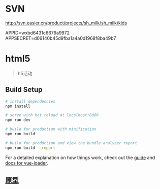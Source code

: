 # SVN
http://svn.easier.cn/product/projects/sh_milk/sh_milk/kids

APPID=wxbd6431c6679a9972
APPSECRET=d06140b45d9fba1a4a0d1968f8ba49b7

# html5

> h5活动

## Build Setup

``` bash
# install dependencies
npm install

# serve with hot reload at localhost:8080
npm run dev

# build for production with minification
npm run build

# build for production and view the bundle analyzer report
npm run build --report
```

For a detailed explanation on how things work, check out the [guide](http://vuejs-templates.github.io/webpack/) and [docs for vue-loader](http://vuejs.github.io/vue-loader).

## [原型](https://pro.modao.cc/app/gVPz25GmlxkmGQzB5fUrt7bRXW8bjTv)
